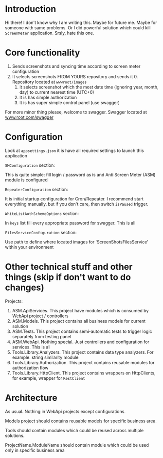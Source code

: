 # Introduction

Hi there! I don't know why I am writing this. Maybe for future me. Maybe for someone with same problems. 
Or I did powerful solution which could kill `ScreenMeter` application. Srsly, hate this one.

# Core functionality

1. Sends screenshots and syncing time according to screen meter configuration
2. It selects screenshots FROM YOURS repository and sends it
    0. Repository located at `wwwroot/images`
    1. It selects screenshot which the most date time (ignoring year, month, day) to current nearest time (UTC+0)
    2. It is has simple authorization
    3. It is has super simple control panel (use swagger)
   
For more minor thing please, welcome to swagger. Swagger located at www.root.com/swagger

# Configuration

Look at `appsettings.json` it is have all required settings to launch this application

`SMConfiguration` section:

This is quite simple: fill login / password as is and Anti Screen Meter (ASM) module is configured

`RepeaterConfiguration` section:

It is initial startup configuration for Cron/Repeater. 
I recommend start everything manually, but if you don't care, then switch `isPaused` trigger.

`WhiteListAuthSchemeOptions` section:

In `keys` list fill every appropriate password for swagger. This is all

`FilesServiceConfiguration` section:

Use path to define where located images for 'ScreenShotsFilesService' within your environment

# Other technical stuff and other things (skip if don't want to do changes)

Projects:
1. ASM.ApiServices. This project have modules which is consumed by WebApi project / controllers
2. ASM.Models. This project contains all business models for current solution
3. ASM.Tests. This project contains semi-automatic tests to trigger logic separately from testing panel
4. ASM.WebApi. Nothing special. Just controllers and configuration for services. This is all
5. Tools.Library.Analyzers. This project contains data type analyzers. For example: string similarity module
6. Tools.Library.Authorization. This project contains reusable modules for authorization flow
7. Tools.Library.HttpClient. This project contains wrappers on HttpClients, for example, wrapper for `RestClient`

# Architecture

As usual. Nothing in WebApi projects except configurations.

Models project should contains reusable models for specific business area.

Tools should contain modules which could be reused across multiple solutions.

ProjectName.ModuleName should contain module which could be used only in specific business area
